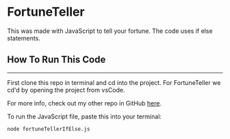 # FortuneTeller
This was made with JavaScript to tell your fortune. The code uses if else statements. 
## How To Run This Code
---
First clone this repo in terminal and cd into the project. For FortuneTeller we cd'd by opening the project from vsCode.  

For more info, check out my other repo in GitHub [here](https://github.com/louraff/gitgettingstarted).

To run the JavaScript file, paste this into your terminal: 
```bash
node fortuneTellerIfElse.js
```
